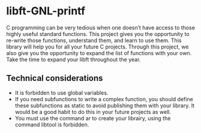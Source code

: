 # libft-GNL-printf

C programming can be very tedious when one doesn’t have access to those highly useful
standard functions. This project gives you the opportunity to re-write those functions,
understand them, and learn to use them. This library will help you for all your future C
projects.
Through this project, we also give you the opportunity to expand the list of functions
with your own. Take the time to expand your libft throughout the year.

## Technical considerations
-  It is forbidden to use global variables.
-  If you need subfunctions to write a complex function, you should define these subfunctions as static to avoid publishing them with your library. It would be a good
habit to do this in your future projects as well.
-  You must use the command ar to create your librairy, using the command libtool
is forbidden.

